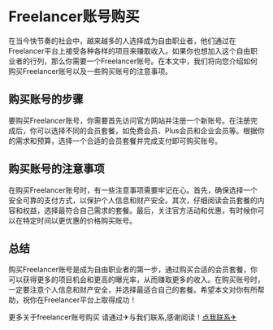 # Freelancer账号购买

在当今快节奏的社会中，越来越多的人选择成为自由职业者，他们通过在Freelancer平台上接受各种各样的项目来赚取收入。如果你也想加入这个自由职业者的行列，那么你需要一个Freelancer账号。在本文中，我们将向您介绍如何购买Freelancer账号以及一些购买账号的注意事项。

## 购买账号的步骤

要购买Freelancer账号，你需要首先访问官方网站并注册一个新账号。在注册完成后，你可以选择不同的会员套餐，如免费会员、Plus会员和企业会员等。根据你的需求和预算，选择一个合适的会员套餐并完成支付即可购买账号。

## 购买账号的注意事项

在购买Freelancer账号时，有一些注意事项需要牢记在心。首先，确保选择一个安全可靠的支付方式，以保护个人信息和财产安全。其次，仔细阅读会员套餐的内容和权益，选择最符合自己需求的套餐。最后，关注官方活动和优惠，有时候你可以在特定时间以更优惠的价格购买账号。

## 总结

购买Freelancer账号是成为自由职业者的第一步，通过购买合适的会员套餐，你可以获得更多的项目机会和更高的曝光率，从而赚取更多的收入。在购买账号时，一定要注意个人信息和财产安全，并选择最适合自己的套餐。希望本文对你有所帮助，祝你在Freelancer平台上取得成功！

更多关于freelancer账号购买 请通过✈与我们联系,感谢阅读！[点我联系✈](https://cdn.G208.com)